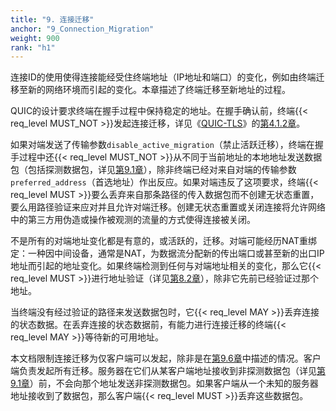```yaml
---
title: "9. 连接迁移"
anchor: "9_Connection_Migration"
weight: 900
rank: "h1"
---
```


连接ID的使用使得连接能经受住终端地址（IP地址和端口）的变化，例如由终端迁移至新的网络环境而引起的变化。本章描述了终端迁移至新地址的过程。

QUIC的设计要求终端在握手过程中保持稳定的地址。在握手确认前，终端{{< req_level MUST_NOT >}}发起连接迁移，详见《[QUIC-TLS](../RFC9001_Chinese_Simplified)》的[第4.1.2章](../RFC9001_Chinese_Simplified/#4.1.2_Handshake_Confirmed)。

如果对端发送了传输参数`disable_active_migration`（禁止活跃迁移），终端在握手过程中还{{< req_level MUST_NOT >}}从不同于当前地址的本地地址发送数据包（包括探测数据包，详见[第9.1章](#9.1_Probing_a_New_Path)），除非终端已经对来自对端的传输参数`preferred_address`（首选地址）作出反应。如果对端违反了这项要求，终端{{< req_level MUST >}}要么丢弃来自那条路径的传入数据包而不创建无状态重置，要么用路径验证来应对并且允许对端迁移。创建无状态重置或关闭连接将允许网络中的第三方用伪造或操作被观测的流量的方式使得连接被关闭。

不是所有的对端地址变化都是有意的，或活跃的，迁移。对端可能经历NAT重绑定：一种因中间设备，通常是NAT，为数据流分配新的传出端口或甚至新的出口IP地址而引起的地址变化。如果终端检测到任何与对端地址相关的变化，那么它{{< req_level MUST >}}进行地址验证（详见[第8.2章](#8.2_Path_Validation)），除非它先前已经验证过那个地址。

当终端没有经过验证的路径来发送数据包时，它{{< req_level MAY >}}丢弃连接的状态数据。在丢弃连接的状态数据前，有能力进行连接迁移的终端{{< req_level MAY >}}等待新的可用地址。

本文档限制连接迁移为仅客户端可以发起，除非是在[第9.6章](#9.6_Server's_Preferred_Address)中描述的情况。客户端负责发起所有迁移。服务器在它们从某客户端地址接收到非探测数据包（详见[第9.1章](#9.1_Probing_a_New_Path)）前，不会向那个地址发送非探测数据包。如果客户端从一个未知的服务器地址接收到了数据包，那么客户端{{< req_level MUST >}}丢弃这些数据包。

